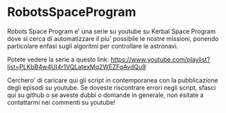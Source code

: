 # RobotsSpaceProgram

Robots Space Program e' una serie su youtube su Kerbal Space Program dove si cerca di automatizzare il piu' possibile le nostre missioni, ponendo particolare enfasi sugli algoritmi per controllare le astronavi.

Potete vedere la serie a questo link: https://www.youtube.com/playlist?list=PLKbB4w4UI4r1VQLatexMq2WEZFqAvdQu9

Cerchero' di caricare qui gli script in contemporanea con la pubblicazione degli episodi su youtube.
Se doveste riscontrare errori negli script, sfasci qui su github o se aveste dubbi o domande in generale, non esitate a contattarmi nei commenti su youtube!
